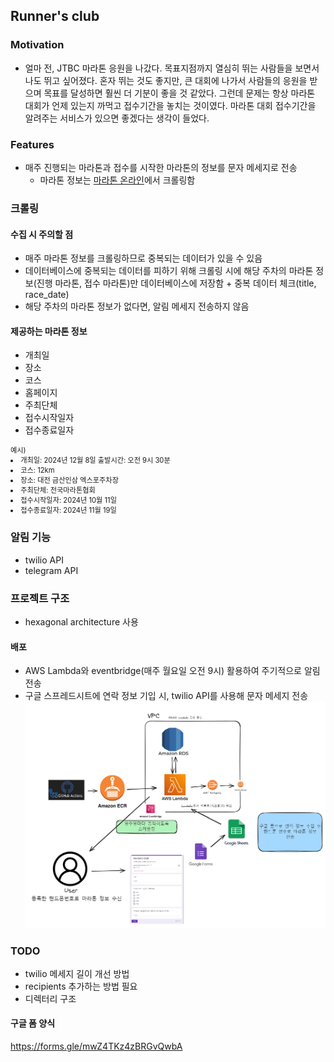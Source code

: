 ## Runner's club

### Motivation
- 얼마 전, JTBC 마라톤 응원을 나갔다. 목표지점까지 열심히 뛰는 사람들을 보면서 나도 뛰고 싶어졌다. 혼자 뛰는 것도 좋지만, 큰 대회에 나가서 사람들의 응원을 받으며 목표를 달성하면 훨씬 더 기분이 좋을 것 같았다. 그런데 문제는 항상 마라톤 대회가 언제 있는지 까먹고 접수기간을 놓치는 것이였다. 마라톤 대회 접수기간을 알려주는 서비스가 있으면 좋겠다는 생각이 들었다.

### Features
- 매주 진행되는 마라톤과 접수를 시작한 마라톤의 정보를 문자 메세지로 전송
    - 마라톤 정보는 [마라톤 온라인](http://marathon.pe.kr/index_calendar.html)에서 크롤링함

### 크롤링
#### 수집 시 주의할 점
- 매주 마라톤 정보를 크롤링하므로 중복되는 데이터가 있을 수 있음
- 데이터베이스에 중복되는 데이터를 피하기 위해 크롤링 시에 해당 주차의 마라톤 정보(진행 마라톤, 접수 마라톤)만 데이터베이스에 저장함 + 중복 데이터 체크(title, race_date)
- 해당 주차의 마라톤 정보가 없다면, 알림 메세지 전송하지 않음

#### 제공하는 마라톤 정보
- 개최일
- 장소
- 코스
- 홈페이지
- 주최단체
- 접수시작일자
- 접수종료일자  
<div style="font-size: 0.8em;">
예시)
<li>개최일: 2024년 12월 8일 출발시간: 오전 9시 30분 </li>
<li>코스: 12km </li>
<li>장소: 대전 금산인삼 엑스포주차장 </li>
<li>주최단체: 전국마라톤협회 </li>
<li>접수시작일자: 2024년 10월 11일 </li>
<li>접수종료일자: 2024년 11월 19일 </li>
</div>


### 알림 기능
- twilio API
- telegram API


### 프로젝트 구조
- hexagonal architecture 사용

#### 배포
- AWS Lambda와 eventbridge(매주 월요일 오전 9시) 활용하여 주기적으로 알림 전송
- 구글 스프레드시트에 연락 정보 기입 시, twilio API를 사용해 문자 메세지 전송
![](assets/deploy-architecture.png)


### TODO
- twilio 메세지 길이 개선 방법
- recipients 추가하는 방법 필요
- 디렉터리 구조


#### 구글 폼 양식
https://forms.gle/mwZ4TKz4zBRGvQwbA
